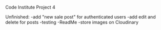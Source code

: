 Code Institute Project 4

Unfinished:
-add "new sale post" for authenticated users
-add edit and delete for posts
-testing
-ReadMe
-store images on Cloudinary

